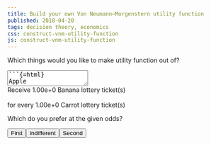 ```yaml
---
title: Build your own Von Neumann–Morgenstern utility function
published: 2018-04-20
tags: decision theory, economics
css: construct-vnm-utility-function
js: construct-vnm-utility-function
---
```


<form>
<p>Which things would you like to make utility function out of?</p>
<textarea id="goods">
```{=html}
Apple
Banana
Carrot
```
</textarea>
<div class="scenario">
Receive <span class="lottery"><span class="odds">1.00e+0</span> <span class="good">Banana</span> lottery ticket(s)</span><br/><br/>for every <span class="lottery"><span class="odds">1.00e+0</span> <span class="good">Carrot</span> lottery ticket(s)</span>
</div>
<p>Which do you prefer at the given odds?</p>
<div class="buttons">
<input id="first" type="button" value="First"><input id="indifferent" type="button" value="Indifferent"><input id="second" type="button" value="Second">
</div>
</form>
<output>
<div id="function-visualization">
</div>
</output>
